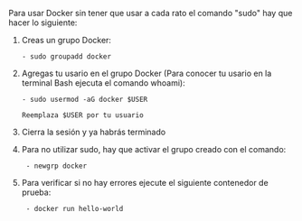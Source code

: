 Para usar Docker sin tener que usar a cada rato el comando "sudo" hay que hacer lo siguiente: 

1.  Creas un grupo Docker:
        
        - sudo groupadd docker
    
2.  Agregas tu usario en el grupo Docker (Para conocer tu usario en la terminal Bash ejecuta el comando whoami):

        - sudo usermod -aG docker $USER
    
        Reemplaza $USER por tu usuario

3. Cierra la sesión y ya habrás terminado

4. Para no utilizar sudo, hay que activar el grupo creado con el comando:

        - newgrp docker

5. Para verificar si no hay errores ejecute el siguiente contenedor de prueba:

        - docker run hello-world